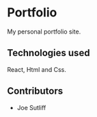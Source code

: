 # Portfolio

My personal portfolio site.

## Technologies used

React, Html and Css.

## Contributors

- Joe Sutliff

